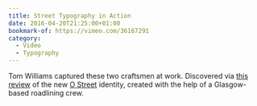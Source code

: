 ```yaml
---
title: Street Typography in Action
date: 2016-04-20T21:25:00+01:00
bookmark-of: https://vimeo.com/36167291
category:
  - Video
  - Typography
---
```

Tom Williams captured these two craftsmen at work. Discovered via [this review][1] of the new [O Street][2] identity, created with the help of a Glasgow-based roadlining crew.

[1]: https://www.underconsideration.com/brandnew/archives/new_logo_and_identity_by_and_for_o_street.php
[2]: https://www.ostreet.co.uk
